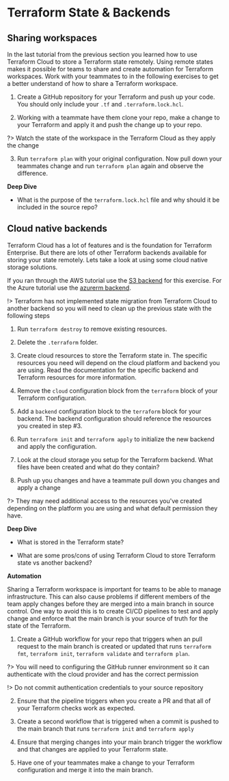 # Terraform State & Backends

## Sharing workspaces

In the last tutorial from the previous section you learned how to use Terraform Cloud to store a Terraform state remotely. Using remote states makes it possible for teams to share and create automation for Terraform workspaces. Work with your teammates to in the following exercises to get a better understand of how to share a Terraform workspace.

1. Create a GitHub repository for your Terraform and push up your code. You should only include your `.tf` and `.terraform.lock.hcl`.

2. Working with a teammate have them clone your repo, make a change to your Terraform and apply it and push the change up to your repo.

?> Watch the state of the workspace in the Terraform Cloud as they apply the change

3. Run `terraform plan` with your original configuration. Now pull down your teammates change and run `terraform plan` again and observe the difference.

**Deep Dive**

- What is the purpose of the `terraform.lock.hcl` file and why should it be included in the source repo?

## Cloud native backends

Terraform Cloud has a lot of features and is the foundation for Terraform Enterprise. But there are lots of other Terraform backends available for storing your state remotely. Lets take a look at using some cloud native storage solutions.

If you ran through the AWS tutorial use the [S3 backend](https://developer.hashicorp.com/terraform/language/settings/backends/s3) for this exercise. For the Azure tutorial use the [azurerm backend](https://developer.hashicorp.com/terraform/language/settings/backends/azurerm).

!> Terraform has not implemented state migration from Terraform Cloud to another backend so you will need to clean up the previous state with the following steps

1. Run `terraform destroy` to remove existing resources.

2. Delete the `.terraform` folder.

3. Create cloud resources to store the Terraform state in. The specific resources you need will depend on the cloud platform and backend you are using. Read the documentation for the specific backend and Terraform resources for more information. 

4. Remove the `cloud` configuration block from the `terraform` block of your Terraform configuration.

5. Add a `backend` configuration block to the `terraform` block for your backend. The backend configuration should reference the resources you created in step #3.

6. Run `terraform init` and `terraform apply` to initialize the new backend and apply the configuration.

7. Look at the cloud storage you setup for the Terraform backend. What files have been created and what do they contain?

8. Push up you changes and have a teammate pull down you changes and apply a change

?> They may need additional access to the resources you've created depending on the platform you are using and what default permission they have.

**Deep Dive**

- What is stored in the Terraform state?

- What are some pros/cons of using Terraform Cloud to store Terraform state vs another backend?

**Automation**

Sharing a Terraform workspace is important for teams to be able to manage infrastructure. This can also cause problems if different members of the team apply changes before they are merged into a main branch in source control. One way to avoid this is to create CI/CD pipelines to test and apply change and enforce that the main branch is your source of truth for the state of the Terraform.

1. Create a GitHub workflow for your repo that triggers when an pull request to the main branch is created or updated that runs `terraform fmt`, `terraform init`, `terraform validate` and `terraform plan`.

?> You will need to configuring the GitHub runner environment so it can authenticate with the cloud provider and has the correct permission

!> Do not commit authentication credentials to your source repository

2. Ensure that the pipeline triggers when you create a PR and that all of your Terraform checks work as expected.

3. Create a second workflow that is triggered when a commit is pushed to the main branch that runs `terraform init` and `terraform apply`

4. Ensure that merging changes into your main branch trigger the workflow and that changes are applied to your Terraform state.

5. Have one of your teammates make a change to your Terraform configuration and merge it into the main branch.
